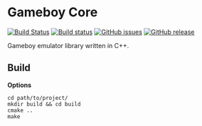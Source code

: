 # Gameboy Core

[![Build Status](https://travis-ci.org/nnarain/gameboycore.svg?branch=develop)](https://travis-ci.org/nnarain/gameboycore)
[![Build status](https://ci.appveyor.com/api/projects/status/uywmihrydwdatjxr?svg=true)](https://ci.appveyor.com/project/nnarain/gameboycore)
[![GitHub issues](https://img.shields.io/github/issues/nnarain/gameboycore.svg)](https://github.com/nnarain/gameboycore/issues)
[![GitHub release](https://img.shields.io/github/release/nnarain/gameboycore.svg)](https://github.com/nnarain/gameboycore/releases)

Gameboy emulator library written in C++.

Build
-----

**Options** 

~~~~~~~~~~~~~~~~~~~~~~~~~~{.sh}
cd path/to/project/
mkdir build && cd build
cmake ..
make
~~~~~~~~~~~~~~~~~~~~~~~~~~

